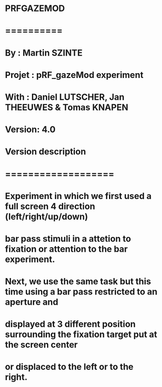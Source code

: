 # PRFGAZEMOD
# ==========
# By :      Martin SZINTE
# Projet :  pRF_gazeMod experiment
# With :    Daniel LUTSCHER, Jan THEEUWES & Tomas KNAPEN
# Version:  4.0

# Version description
# ===================
# Experiment in which we first used a full screen 4 direction (left/right/up/down)
# bar pass stimuli in a attetion to fixation or attention to the bar experiment.
# Next, we use the same task but this time using a bar pass restricted to an aperture and 
# displayed at 3 different position surrounding the fixation target put at the screen center 
# or displaced to the left or to the right.
